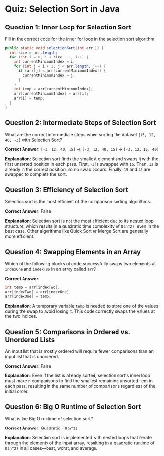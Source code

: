 # Quiz: Selection Sort in Java

## Question 1: Inner Loop for Selection Sort

Fill in the correct code for the inner for loop in the selection sort algorithm.

```java
public static void selectionSort(int arr[]) {
  int size = arr.length;
  for (int i = 0; i < size - 1; i++) {
    int currentMinimumIndex = i;
    for (int j = i + 1; j < arr.length; j++) {
      if (arr[j] < arr[currentMinimumIndex]) {
        currentMinimumIndex = j;
      }
    }
    int temp = arr[currentMinimumIndex];
    arr[currentMinimumIndex] = arr[i];
    arr[i] = temp;
  }
}
```

## Question 2: Intermediate Steps of Selection Sort

What are the correct intermediate steps when sorting the dataset `[15, 12, 40, -3]` with Selection Sort?

**Correct Answer**: `[-3, 12, 40, 15]` -> `[-3, 12, 40, 15]` -> `[-3, 12, 15, 40]`

**Explanation**: Selection sort finds the smallest element and swaps it with the first unsorted position in each pass. First, `-3` is swapped with `15`. Then, `12` is already in the correct position, so no swap occurs. Finally, `15` and `40` are swapped to complete the sort.

## Question 3: Efficiency of Selection Sort

Selection sort is the most efficient of the comparison sorting algorithms.

**Correct Answer**: False

**Explanation**: Selection sort is not the most efficient due to its nested loop structure, which results in a quadratic time complexity of `O(n^2)`, even in the best case. Other algorithms like Quick Sort or Merge Sort are generally more efficient.

## Question 4: Swapping Elements in an Array

Which of the following blocks of code successfully swaps two elements at `indexOne` and `indexTwo` in an array called `arr`?

**Correct Answer**:

```java
int temp = arr[indexTwo];
arr[indexTwo] = arr[indexOne];
arr[indexOne] = temp;
```

**Explanation**: A temporary variable `temp` is needed to store one of the values during the swap to avoid losing it. This code correctly swaps the values at the two indices.

## Question 5: Comparisons in Ordered vs. Unordered Lists

An input list that is mostly ordered will require fewer comparisons than an input list that is unordered.

**Correct Answer**: False

**Explanation**: Even if the list is already sorted, selection sort's inner loop must make `n` comparisons to find the smallest remaining unsorted item in each pass, resulting in the same number of comparisons regardless of the initial order.

## Question 6: Big O Runtime of Selection Sort

What is the Big O runtime of selection sort?

**Correct Answer**: Quadratic - `O(n^2)`

**Explanation**: Selection sort is implemented with nested loops that iterate through the elements of the input array, resulting in a quadratic runtime of `O(n^2)` in all cases—best, worst, and average.
